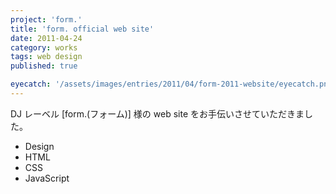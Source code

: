 ```yaml
---
project: 'form.'
title: 'form. official web site'
date: 2011-04-24
category: works
tags: web design
published: true

eyecatch: '/assets/images/entries/2011/04/form-2011-website/eyecatch.png'
---
```


DJ レーベル [form.(フォーム)] 様の web site をお手伝いさせていただきました。

- Design
- HTML
- CSS
- JavaScript
